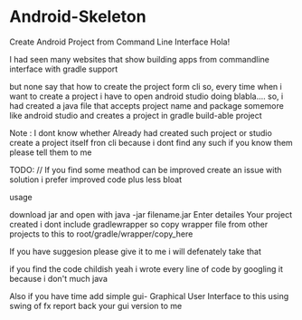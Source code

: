 # Android-Skeleton
Create Android Project from Command Line Interface Hola!

I had seen many websites that show building apps from commandline interface with gradle support

but none say that how to create the project form cli so, every time when i want to create a project i have to open android studio doing blabla.... so, i had created a java file that accepts project name and package somemore like android studio and creates a project in gradle build-able project

Note : I dont know whether Already had created such project or studio create a project itself fron cli because i dont find any such if you know them please tell them to me

TODO: 
// If you find some meathod can be improved create an issue with solution i prefer improved code plus less bloat

usage

download jar and open with java -jar filename.jar Enter detailes Your project created i dont include gradlewrapper so copy wrapper file from other projects to this to root/gradle/wrapper/copy_here

If you have suggesion please give it to me i will defenately take that

if you find the code childish yeah i wrote every line of code by googling it because i don't much java

Also if you have time add simple gui- Graphical User Interface to this using swing of fx
report back your gui version to me
